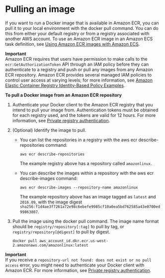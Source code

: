 # Pulling an image<a name="docker-pull-ecr-image"></a>

If you want to run a Docker image that is available in Amazon ECR, you can pull it to your local environment with the docker pull command\. You can do this from either your default registry or from a registry associated with another AWS account\. To use an Amazon ECR image in an Amazon ECS task definition, see [Using Amazon ECR images with Amazon ECS](ECR_on_ECS.md)\.

**Important**  
Amazon ECR requires that users have permission to make calls to the `ecr:GetAuthorizationToken` API through an IAM policy before they can authenticate to a registry and push or pull any images from any Amazon ECR repository\. Amazon ECR provides several managed IAM policies to control user access at varying levels; for more information, see [Amazon Elastic Container Registry Identity\-Based Policy Examples](security_iam_id-based-policy-examples.md)\.

**To pull a Docker image from an Amazon ECR repository**

1. Authenticate your Docker client to the Amazon ECR registry that you intend to pull your image from\. Authentication tokens must be obtained for each registry used, and the tokens are valid for 12 hours\. For more information, see [Private registry authentication](registry_auth.md)\.

1. \(Optional\) Identify the image to pull\.
   + You can list the repositories in a registry with the aws ecr describe\-repositories command:

     ```
     aws ecr describe-repositories
     ```

     The example registry above has a repository called `amazonlinux`\.
   + You can describe the images within a repository with the aws ecr describe\-images command:

     ```
     aws ecr describe-images --repository-name amazonlinux
     ```

     The example repository above has an image tagged as `latest` and `2016.09`, with the image digest `sha256:f1d4ae3f7261a72e98c6ebefe9985cf10a0ea5bd762585a43e0700ed99863807`\.

1. Pull the image using the docker pull command\. The image name format should be `registry/repository[:tag]` to pull by tag, or `registry/repository[@digest]` to pull by digest\.

   ```
   docker pull aws_account_id.dkr.ecr.us-west-2.amazonaws.com/amazonlinux:latest
   ```
**Important**  
If you receive a `repository-url not found: does not exist or no pull access` error, you might need to authenticate your Docker client with Amazon ECR\. For more information, see [Private registry authentication](registry_auth.md)\.